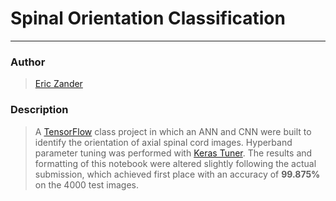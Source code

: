 # Spinal Orientation Classification

---
### Author
> [Eric Zander](https://github.com/ericzander)

### Description
> A [TensorFlow](https://www.tensorflow.org/) class project in which an ANN and CNN were built to identify the orientation of axial spinal cord images. Hyperband parameter tuning was performed with [Keras Tuner](https://keras.io/keras_tuner/). The results and formatting of this notebook were altered slightly following the actual submission, which achieved first place with an accuracy of **99.875%** on the 4000 test images.

